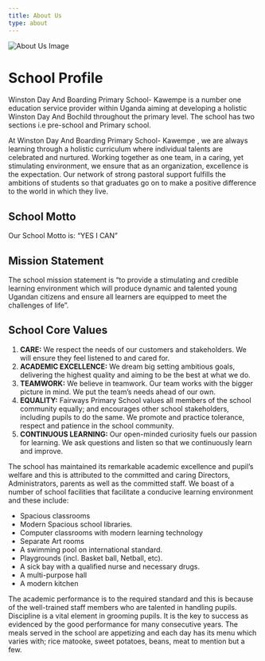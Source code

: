 ```yaml
---
title: About Us
type: about
---
```

   ![About Us Image](/img/about1.webp)

# School Profile

Winston Day And Boarding Primary School- Kawempe is a number one education service provider within Uganda aiming at developing a holistic Winston Day And Bochild throughout the primary level. The school has two sections i.e pre-school and Primary school.

At Winston Day And Boarding Primary School- Kawempe , we are always learning through a holistic curriculum where individual talents are celebrated and nurtured. Working together as one team, in a caring, yet stimulating environment, we ensure that as an organization, excellence is the expectation. Our network of strong pastoral support fulfills the ambitions of students so that graduates go on to make a positive difference to the world in which they live.

## School Motto

Our School Motto is: “YES I CAN”

## Mission Statement

The school mission statement is “to provide a stimulating and credible learning environment which will produce dynamic and talented young Ugandan citizens and ensure all learners are equipped to meet the challenges of life”.

## School Core Values

1. **CARE:** We respect the needs of our customers and stakeholders. We will ensure they feel listened to and cared for.
2. **ACADEMIC EXCELLENCE:** We dream big setting ambitious goals, delivering the highest quality and aiming to be the best at what we do.
3. **TEAMWORK:** We believe in teamwork. Our team works with the bigger picture in mind. We put the team’s needs ahead of our own.
4. **EQUALITY:** Fairways Primary School values all members of the school community equally; and encourages other school stakeholders, including pupils to do the same. We promote and practice tolerance, respect and patience in the school community.
5. **CONTINUOUS LEARNING:** Our open-minded curiosity fuels our passion for learning. We ask questions and listen so that we continuously learn and improve.

The school has maintained its remarkable academic excellence and pupil’s welfare and this is attributed to the committed and caring Directors, Administrators, parents as well as the committed staff. We boast of a number of school facilities that facilitate a conducive learning environment and these include:

* Spacious classrooms
* Modern Spacious school libraries.
* Computer classrooms with modern learning technology
* Separate Art rooms
* A swimming pool on international standard.
* Playgrounds (incl. Basket ball, Netball, etc).
* A sick bay with a qualified nurse and necessary drugs.
* A multi-purpose hall
* A modern kitchen

The academic performance is to the required standard and this is because of the well-trained staff members who are talented in handling pupils. Discipline is a vital element in grooming pupils. It is the key to success as evidenced by the good performance for many consecutive years. The meals served in the school are appetizing and each day has its menu which varies with; rice matooke, sweet potatoes, beans, meat to mention but a few.
